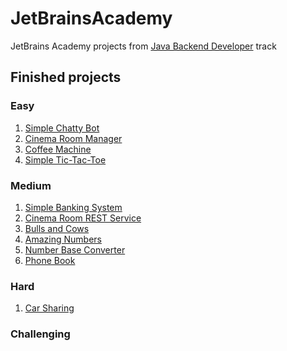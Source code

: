 # JetBrainsAcademy

JetBrains Academy projects from [Java Backend Developer](https://hyperskill.org/tracks/12) track

## Finished projects

### Easy

1) [Simple Chatty Bot](https://github.com/SmartOven/JetBrainsAcademy/tree/main/SimpleChattyBot)
2) [Cinema Room Manager](https://github.com/SmartOven/JetBrainsAcademy/tree/main/CinemaRoomManager)
3) [Coffee Machine](https://github.com/SmartOven/JetBrainsAcademy/tree/main/CoffeeMachine)
4) [Simple Tic-Tac-Toe](https://github.com/SmartOven/JetBrainsAcademy/tree/main/SimpleTicTacToe)

### Medium

1) [Simple Banking System](https://github.com/SmartOven/JetBrainsAcademy/tree/main/SimpleBankingSystem)
2) [Cinema Room REST Service](https://github.com/SmartOven/JetBrainsAcademy/tree/main/CinemaRoomRESTService)
3) [Bulls and Cows](https://github.com/SmartOven/JetBrainsAcademy/tree/main/BullsAndCows)
4) [Amazing Numbers](https://github.com/SmartOven/JetBrainsAcademy/tree/main/AmazingNumbers)
5) [Number Base Converter](https://github.com/SmartOven/JetBrainsAcademy/tree/main/NumberBaseConverter)
6) [Phone Book](https://github.com/SmartOven/JetBrainsAcademy/tree/main/PhoneBook)

### Hard
1) [Car Sharing](https://github.com/SmartOven/JetBrainsAcademy/tree/main/CarSharing)

### Challenging

